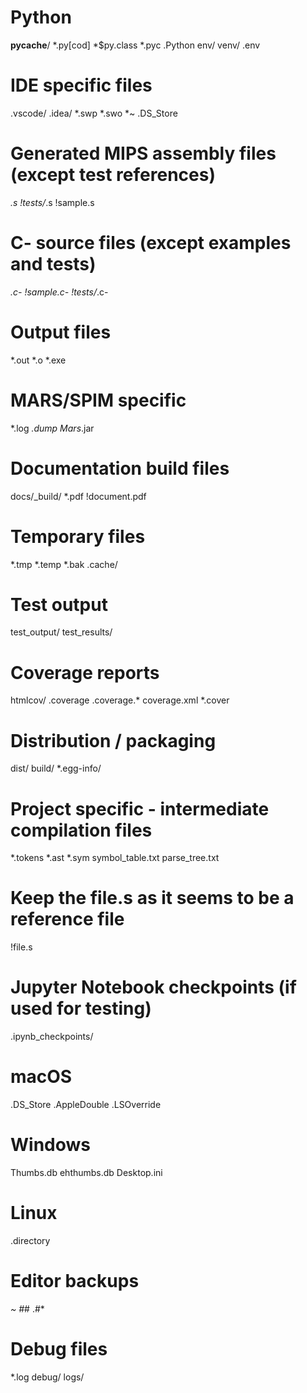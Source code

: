# Python
__pycache__/
*.py[cod]
*$py.class
*.pyc
.Python
env/
venv/
.env

# IDE specific files
.vscode/
.idea/
*.swp
*.swo
*~
.DS_Store

# Generated MIPS assembly files (except test references)
*.s
!tests/*.s
!sample.s

# C- source files (except examples and tests)
*.c-
!sample.c-
!tests/*.c-

# Output files
*.out
*.o
*.exe

# MARS/SPIM specific
*.log
*.dump
Mars*.jar

# Documentation build files
docs/_build/
*.pdf
!document.pdf

# Temporary files
*.tmp
*.temp
*.bak
.cache/

# Test output
test_output/
test_results/

# Coverage reports
htmlcov/
.coverage
.coverage.*
coverage.xml
*.cover

# Distribution / packaging
dist/
build/
*.egg-info/

# Project specific - intermediate compilation files
*.tokens
*.ast
*.sym
symbol_table.txt
parse_tree.txt

# Keep the file.s as it seems to be a reference file
!file.s

# Jupyter Notebook checkpoints (if used for testing)
.ipynb_checkpoints/

# macOS
.DS_Store
.AppleDouble
.LSOverride

# Windows
Thumbs.db
ehthumbs.db
Desktop.ini

# Linux
.directory

# Editor backups
*~
\#*\#
.\#*

# Debug files
*.log
debug/
logs/
